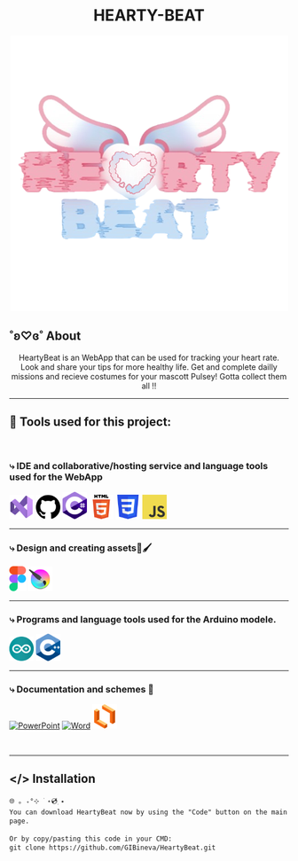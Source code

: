 <h1 align = "center"> HEARTY-BEAT </h1>

<p align = "center">
    <img src = "Logos/HearyBeatLogo.png" >
</p>

## ˚ʚ♡ɞ˚ About
<p align = "center">
HeartyBeat is an WebApp that can be used for tracking your heart rate. Look and share your tips for more healthy life. Get and complete dailly missions and recieve costumes for your mascott Pulsey! Gotta collect them all !! <br>
</p>

<hr> 

## 🔧 Tools used for this project:

<br>

### ⤷ IDE and collaborative/hosting service and language tools used for the WebApp
<p align = "left">
    <a href="https://visualstudio.microsoft.com/vs/"><img src="Logos/AppLogos/VS.png" alt="Visual Studio 2022" width=44px /></a>
    <a href="https://github.com/"><img src="Logos/AppLogos/github.png" alt="GitHub" width=44px /></a>
    <a href="https://learn.microsoft.com/en-us/dotnet/csharp/"><img src="Logos/AppLogos/cSHARP.png" alt="C#" width=44px /></a>
    <a href="https://developer.mozilla.org/en-US/docs/Web/HTML"><img src="Logos/AppLogos/HTML.png" alt="HTML" width=44px /></a>
    <a href="https://developer.mozilla.org/en-US/docs/Web/CSS"><img src="Logos/AppLogos/CSS.png" alt="CSS" width=44px /></a>
    <a href="https://developer.mozilla.org/en-US/docs/Web/JavaScript"><img src="Logos/AppLogos/JS.png" alt="JavaScript" width=44px /></a>
</p>

<hr>

### ⤷ Design and creating assets🎨🖌
<p align = "left">
    <a href="https://www.figma.com/"><img src="Logos/AppLogos/Figma.png" alt="Figma" width=30px /></a>
    <a href="https://krita.org/en/"><img src="Logos/AppLogos/Krita.png" alt="Krita" width=44px /></a>
</p>

<hr> 

### ⤷ Programs and language tools used for the Arduino modele.
<p align = "left">
    <a href="https://www.arduino.cc/"><img src="Logos/AppLogos/arduino.png" alt="Arduino" width=44px /></a>
    <a href="https://cplusplus.com/"><img src="Logos/AppLogos/C++.png" alt="C++" width=44px /></a>
</p>

<hr> 

### ⤷ Documentation and schemes 📃
<p align = "left">
    <a href="https://www.microsoft.com/en-us/microsoft-365/powerpoint"><img src="https://cdn.pixabay.com/photo/2021/01/30/12/18/powerpoint-5963677_1280.png" alt="PowerPoint" width=44px /></a>
    <a href="https://www.microsoft.com/en-us/microsoft-365/word"><img src="https://cdn.pixabay.com/photo/2021/01/30/12/20/microsoft-word-5963679_1280.png" alt="Word" width=44px /></a>
    <a href="https://www.lucidchart.com/"><img src="Logos/AppLogos/Lucid.png" alt="LucidChart" width=44px /></a>
</p>

<br>
<hr> 


## </> Installation
```
🌐 ｡ ₊°⊹ ࣪ ˖💿๋࣭ ⭑
You can download HeartyBeat now by using the "Code" button on the main page.

Or by copy/pasting this code in your CMD:
git clone https://github.com/GIBineva/HeartyBeat.git

